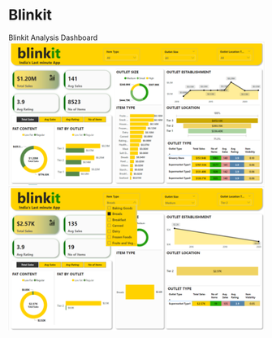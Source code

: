 # Blinkit
 Blinkit Analysis Dashboard
<img src="https://github.com/Mafia2404/Blinkit/blob/main/bln.png"/>
<img src="https://github.com/Mafia2404/Blinkit/blob/main/bln2.png"/>

